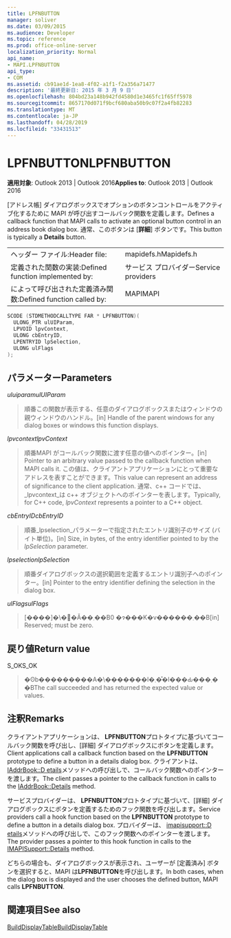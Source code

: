 ```yaml
---
title: LPFNBUTTON
manager: soliver
ms.date: 03/09/2015
ms.audience: Developer
ms.topic: reference
ms.prod: office-online-server
localization_priority: Normal
api_name:
- MAPI.LPFNBUTTON
api_type:
- COM
ms.assetid: cb91ae1d-1ea8-4f02-a1f1-f2a356a71477
description: '最終更新日: 2015 年 3 月 9 日'
ms.openlocfilehash: 804bd23a148b942fd4580d1e3465fc1f65ff5978
ms.sourcegitcommit: 8657170d071f9bcf680aba50b9c07f2a4fb82283
ms.translationtype: MT
ms.contentlocale: ja-JP
ms.lasthandoff: 04/28/2019
ms.locfileid: "33431513"
---
```

# <a name="lpfnbutton"></a><span data-ttu-id="5b3de-103">LPFNBUTTON</span><span class="sxs-lookup"><span data-stu-id="5b3de-103">LPFNBUTTON</span></span>

  
  
<span data-ttu-id="5b3de-104">**適用対象**: Outlook 2013 | Outlook 2016</span><span class="sxs-lookup"><span data-stu-id="5b3de-104">**Applies to**: Outlook 2013 | Outlook 2016</span></span> 
  
<span data-ttu-id="5b3de-105">[アドレス帳] ダイアログボックスでオプションのボタンコントロールをアクティブ化するために MAPI が呼び出すコールバック関数を定義します。</span><span class="sxs-lookup"><span data-stu-id="5b3de-105">Defines a callback function that MAPI calls to activate an optional button control in an address book dialog box.</span></span> <span data-ttu-id="5b3de-106">通常、このボタンは [**詳細**] ボタンです。</span><span class="sxs-lookup"><span data-stu-id="5b3de-106">This button is typically a **Details** button.</span></span> 
  
|||
|:-----|:-----|
|<span data-ttu-id="5b3de-107">ヘッダー ファイル:</span><span class="sxs-lookup"><span data-stu-id="5b3de-107">Header file:</span></span>  <br/> |<span data-ttu-id="5b3de-108">mapidefs.h</span><span class="sxs-lookup"><span data-stu-id="5b3de-108">Mapidefs.h</span></span>  <br/> |
|<span data-ttu-id="5b3de-109">定義された関数の実装:</span><span class="sxs-lookup"><span data-stu-id="5b3de-109">Defined function implemented by:</span></span>  <br/> |<span data-ttu-id="5b3de-110">サービス プロバイダー</span><span class="sxs-lookup"><span data-stu-id="5b3de-110">Service providers</span></span>  <br/> |
|<span data-ttu-id="5b3de-111">によって呼び出された定義済み関数:</span><span class="sxs-lookup"><span data-stu-id="5b3de-111">Defined function called by:</span></span>  <br/> |<span data-ttu-id="5b3de-112">MAPI</span><span class="sxs-lookup"><span data-stu-id="5b3de-112">MAPI</span></span>  <br/> |
   
```cpp
SCODE (STDMETHODCALLTYPE FAR * LPFNBUTTON)(
  ULONG_PTR ulUIParam,
  LPVOID lpvContext,
  ULONG cbEntryID,
  LPENTRYID lpSelection,
  ULONG ulFlags
);
```

## <a name="parameters"></a><span data-ttu-id="5b3de-113">パラメーター</span><span class="sxs-lookup"><span data-stu-id="5b3de-113">Parameters</span></span>

 <span data-ttu-id="5b3de-114">_uluiparam_</span><span class="sxs-lookup"><span data-stu-id="5b3de-114">_ulUIParam_</span></span>
  
> <span data-ttu-id="5b3de-115">順番この関数が表示する、任意のダイアログボックスまたはウィンドウの親ウィンドウのハンドル。</span><span class="sxs-lookup"><span data-stu-id="5b3de-115">[in] Handle of the parent windows for any dialog boxes or windows this function displays.</span></span>
    
 <span data-ttu-id="5b3de-116">_lpvcontext_</span><span class="sxs-lookup"><span data-stu-id="5b3de-116">_lpvContext_</span></span>
  
> <span data-ttu-id="5b3de-117">順番MAPI がコールバック関数に渡す任意の値へのポインター。</span><span class="sxs-lookup"><span data-stu-id="5b3de-117">[in] Pointer to an arbitrary value passed to the callback function when MAPI calls it.</span></span> <span data-ttu-id="5b3de-118">この値は、クライアントアプリケーションにとって重要なアドレスを表すことができます。</span><span class="sxs-lookup"><span data-stu-id="5b3de-118">This value can represent an address of significance to the client application.</span></span> <span data-ttu-id="5b3de-119">通常、c++ コードでは、 _lpvcontext_は c++ オブジェクトへのポインターを表します。</span><span class="sxs-lookup"><span data-stu-id="5b3de-119">Typically, for C++ code,  _lpvContext_ represents a pointer to a C++ object.</span></span> 
    
 <span data-ttu-id="5b3de-120">_cbEntryID_</span><span class="sxs-lookup"><span data-stu-id="5b3de-120">_cbEntryID_</span></span>
  
> <span data-ttu-id="5b3de-121">順番_lpselection_パラメーターで指定されたエントリ識別子のサイズ (バイト単位)。</span><span class="sxs-lookup"><span data-stu-id="5b3de-121">[in] Size, in bytes, of the entry identifier pointed to by the  _lpSelection_ parameter.</span></span> 
    
 <span data-ttu-id="5b3de-122">_lpselection_</span><span class="sxs-lookup"><span data-stu-id="5b3de-122">_lpSelection_</span></span>
  
> <span data-ttu-id="5b3de-123">順番ダイアログボックスの選択範囲を定義するエントリ識別子へのポインター。</span><span class="sxs-lookup"><span data-stu-id="5b3de-123">[in] Pointer to the entry identifier defining the selection in the dialog box.</span></span>
    
 <span data-ttu-id="5b3de-124">_ulFlags_</span><span class="sxs-lookup"><span data-stu-id="5b3de-124">_ulFlags_</span></span>
  
> <span data-ttu-id="5b3de-125">[����]�\�񂳂�Ă��܂��B0 �ɂ���K�v������܂��B</span><span class="sxs-lookup"><span data-stu-id="5b3de-125">[in] Reserved; must be zero.</span></span>
    
## <a name="return-value"></a><span data-ttu-id="5b3de-126">戻り値</span><span class="sxs-lookup"><span data-stu-id="5b3de-126">Return value</span></span>

<span data-ttu-id="5b3de-127">S_OK</span><span class="sxs-lookup"><span data-stu-id="5b3de-127">S_OK</span></span> 
  
> <span data-ttu-id="5b3de-128">�ʘb���������A�\�������l�܂��͒l���Ԃ���܂��B</span><span class="sxs-lookup"><span data-stu-id="5b3de-128">The call succeeded and has returned the expected value or values.</span></span>
    
## <a name="remarks"></a><span data-ttu-id="5b3de-129">注釈</span><span class="sxs-lookup"><span data-stu-id="5b3de-129">Remarks</span></span>

<span data-ttu-id="5b3de-130">クライアントアプリケーションは、 **LPFNBUTTON**プロトタイプに基づいてコールバック関数を呼び出し、[詳細] ダイアログボックスにボタンを定義します。</span><span class="sxs-lookup"><span data-stu-id="5b3de-130">Client applications call a callback function based on the **LPFNBUTTON** prototype to define a button in a details dialog box.</span></span> <span data-ttu-id="5b3de-131">クライアントは、 [IAddrBook::D etails](iaddrbook-details.md)メソッドへの呼び出しで、コールバック関数へのポインターを渡します。</span><span class="sxs-lookup"><span data-stu-id="5b3de-131">The client passes a pointer to the callback function in calls to the [IAddrBook::Details](iaddrbook-details.md) method.</span></span> 
  
<span data-ttu-id="5b3de-132">サービスプロバイダーは、 **LPFNBUTTON**プロトタイプに基づいて、[詳細] ダイアログボックスにボタンを定義するためのフック関数を呼び出します。</span><span class="sxs-lookup"><span data-stu-id="5b3de-132">Service providers call a hook function based on the **LPFNBUTTON** prototype to define a button in a details dialog box.</span></span> <span data-ttu-id="5b3de-133">プロバイダーは、 [imapisupport::D etails](imapisupport-details.md)メソッドへの呼び出しで、このフック関数へのポインターを渡します。</span><span class="sxs-lookup"><span data-stu-id="5b3de-133">The provider passes a pointer to this hook function in calls to the [IMAPISupport::Details](imapisupport-details.md) method.</span></span> 
  
<span data-ttu-id="5b3de-134">どちらの場合も、ダイアログボックスが表示され、ユーザーが [定義済み] ボタンを選択すると、MAPI は**LPFNBUTTON**を呼び出します。</span><span class="sxs-lookup"><span data-stu-id="5b3de-134">In both cases, when the dialog box is displayed and the user chooses the defined button, MAPI calls **LPFNBUTTON**.</span></span> 
  
## <a name="see-also"></a><span data-ttu-id="5b3de-135">関連項目</span><span class="sxs-lookup"><span data-stu-id="5b3de-135">See also</span></span>



[<span data-ttu-id="5b3de-136">BuildDisplayTable</span><span class="sxs-lookup"><span data-stu-id="5b3de-136">BuildDisplayTable</span></span>](builddisplaytable.md)

